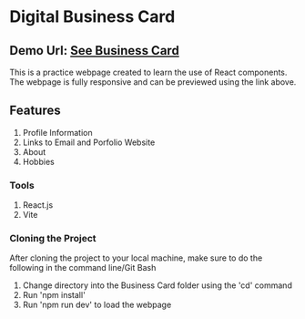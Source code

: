 # Digital Business Card

## Demo Url: <a href="https://digibizcard.vercel.app/" target="_blank">See Business Card</a>

This is a practice webpage created to learn the use of React components. The webpage is fully responsive and can be previewed using the link above.

## Features

1. Profile Information
2. Links to Email and Porfolio Website
3. About
4. Hobbies

### Tools

1. React.js
2. Vite

### Cloning the Project

After cloning the project to your local machine, make sure to do the following in the command line/Git Bash

1. Change directory into the Business Card folder using the 'cd' command
2. Run 'npm install'
3. Run 'npm run dev' to load the webpage
